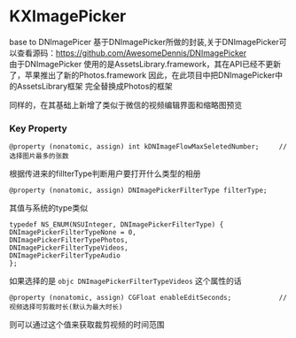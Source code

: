 # KXImagePicker
base to DNImagePicer
基于DNImagePicker所做的封装,关于DNImagePicker可以查看源码：https://github.com/AwesomeDennis/DNImagePicker<br/>
由于DNImagePicker 使用的是AssetsLibrary.framework，其在API已经不更新了，苹果推出了新的Photos.framework 因此，在此项目中把DNImagePicker中的AssetsLibrary框架 完全替换成Photos的框架<br/>

同样的，在其基础上新增了类似于微信的视频编辑界面和缩略图预览

### Key Property
```objc
@property (nonatomic, assign) int kDNImageFlowMaxSeletedNumber;     //选择图片最多的张数
```

根据传进来的fillterType判断用户要打开什么类型的相册
```objc
@property (nonatomic, assign) DNImagePickerFilterType filterType;
```
其值与系统的type类似
```objc
typedef NS_ENUM(NSUInteger, DNImagePickerFilterType) {
DNImagePickerFilterTypeNone = 0,
DNImagePickerFilterTypePhotos,
DNImagePickerFilterTypeVideos,
DNImagePickerFilterTypeAudio
};
```

如果选择的是 ```objc DNImagePickerFilterTypeVideos``` 这个属性的话
```objc
@property (nonatomic, assign) CGFloat enableEditSeconds;            //视频选择可剪裁时长(默认为最大时长)
```
则可以通过这个值来获取裁剪视频的时间范围

